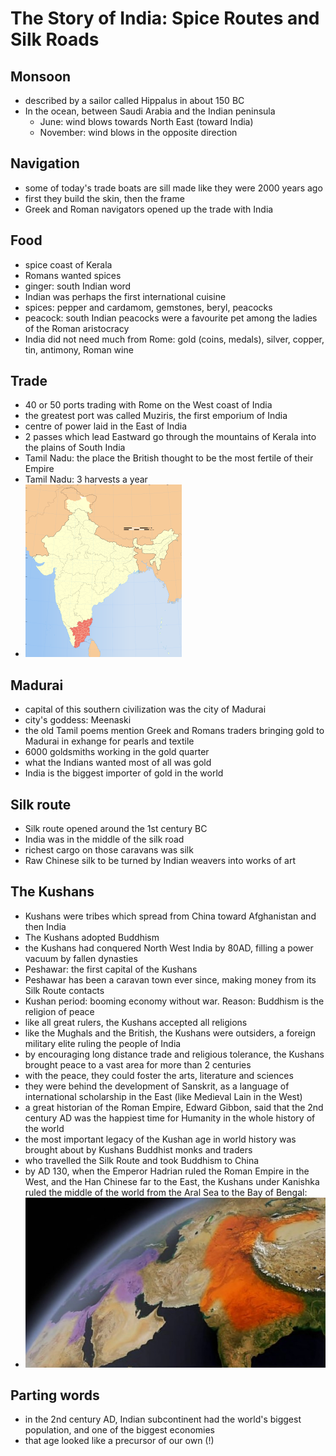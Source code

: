 # The Story of India: Spice Routes and Silk Roads

## Monsoon
* described by a sailor called Hippalus in about 150 BC
* In the ocean, between Saudi Arabia and the Indian peninsula
  * June: wind blows towards North East (toward India)
  * November: wind blows in the opposite direction

## Navigation
* some of today's trade boats are sill made like they were 2000 years ago
* first they build the skin, then the frame
* Greek and Roman navigators opened up the trade with India

## Food
* spice coast of Kerala
* Romans wanted spices
* ginger: south Indian word
* Indian was perhaps the first international cuisine
* spices: pepper and cardamom, gemstones, beryl, peacocks
* peacock: south Indian peacocks were a favourite pet among the ladies of the Roman aristocracy
* India did not need much from Rome: gold (coins, medals), silver, copper, tin, antimony, Roman wine

## Trade
* 40 or 50 ports trading with Rome on the West coast of India
* the greatest port was called Muziris, the first emporium of India
* centre of power laid in the East of India
* 2 passes which lead Eastward go through the mountains of Kerala into the plains of South India
* Tamil Nadu: the place the British thought to be the most fertile of their Empire
* Tamil Nadu: 3 harvests a year
* ![Tamil Nadu location on the map](India_Tamil_Nadu.png)

## Madurai
* capital of this southern civilization was the city of Madurai
* city's goddess: Meenaski
* the old Tamil poems mention Greek and Romans traders bringing gold to Madurai in exhange for pearls and textile
* 6000 goldsmiths working in the gold quarter
* what the Indians wanted most of all was gold
* India is the biggest importer of gold in the world

## Silk route
* Silk route opened around the 1st century BC
* India was in the middle of the silk road
* richest cargo on those caravans was silk
* Raw Chinese silk to be turned by Indian weavers into works of art

## The Kushans
* Kushans were tribes which spread from China toward Afghanistan and then India
* The Kushans adopted Buddhism
* the Kushans had conquered North West India by 80AD, filling a power vacuum by fallen dynasties
* Peshawar: the first capital of the Kushans
* Peshawar has been a caravan town ever since, making money from its Silk Route contacts
* Kushan period: booming economy without war. Reason: Buddhism is the religion of peace
* like all great rulers, the Kushans accepted all religions
* like the Mughals and the British, the Kushans were outsiders, a foreign military elite ruling the people of India
* by encouraging long distance trade and religious tolerance, the Kushans brought peace to a vast area for more than 2 centuries
* with the peace, they could foster the arts, literature and sciences
* they were behind the development of Sanskrit, as a language of international scholarship in the East (like Medieval Lain in the West)
* a great historian of the Roman Empire, Edward Gibbon, said that the 2nd century AD was the happiest time for Humanity in the whole history of the world
* the most important legacy of the Kushan age in world history was brought about by Kushans Buddhist monks and traders 
* who travelled the Silk Route and took Buddhism to China
* by AD 130, when the Emperor Hadrian ruled the Roman Empire in the West, and the Han Chinese far to the East, the Kushans under Kanishka ruled the middle of the world from the Aral Sea to the Bay of Bengal: 
* ![map of the Kushan empire area](kushans.jpg)

## Parting words
* in the 2nd century AD, Indian subcontinent had the world's biggest population, and one of the biggest economies
* that age looked like a precursor of our own (!)
